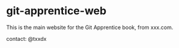 # git-apprentice-web

This is the main website for the Git Apprentice book, from xxx.com.

contact: @txxdx
